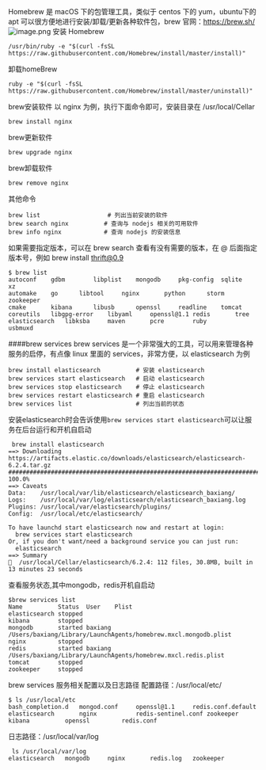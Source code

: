 Homebrew 是 macOS 下的包管理工具，类似于 centos 下的 yum，ubuntu下的apt 可以很方便地进行安装/卸载/更新各种软件包，brew 官网：https://brew.sh/
![image.png](https://upload-images.jianshu.io/upload_images/143845-c2c8e042376ed892.png?imageMogr2/auto-orient/strip%7CimageView2/2/w/1240)
安装 Homebrew
```
/usr/bin/ruby -e "$(curl -fsSL https://raw.githubusercontent.com/Homebrew/install/master/install)"
```
卸载homeBrew
```
ruby -e "$(curl -fsSL https://raw.githubusercontent.com/Homebrew/install/master/uninstall)"
```
brew安装软件
以 nginx 为例，执行下面命令即可，安装目录在 /usr/local/Cellar
```
brew install nginx
```
brew更新软件
```
brew upgrade nginx
```
brew卸载软件
```
brew remove nginx
```
其他命令
```
brew list                   # 列出当前安装的软件
brew search nginx          # 查询与 nodejs 相关的可用软件
brew info nginx            # 查询 nodejs 的安装信息
```
如果需要指定版本，可以在 brew search 查看有没有需要的版本，在 @ 后面指定版本号，例如 brew install thrift@0.9
```
$ brew list
autoconf	gdbm		libplist	mongodb		pkg-config	sqlite		xz
automake	go		libtool		nginx		python		storm		zookeeper
cmake		kibana		libusb		openssl		readline	tomcat
coreutils	libgpg-error	libyaml		openssl@1.1	redis		tree
elasticsearch	libksba		maven		pcre		ruby		usbmuxd
```
####brew services
brew services 是一个非常强大的工具，可以用来管理各种服务的启停，有点像 linux 里面的 services，非常方便，以 elasticsearch 为例
```
brew install elasticsearch          # 安装 elasticsearch
brew services start elasticsearch   # 启动 elasticsearch
brew services stop elasticsearch    # 停止 elasticsearch
brew services restart elasticsearch # 重启 elasticsearch
brew services list                  # 列出当前的状态
```
安装elasticsearch时会告诉使用``brew services start elasticsearch``可以让服务在后台运行和开机自启动
```
 brew install elasticsearch
==> Downloading https://artifacts.elastic.co/downloads/elasticsearch/elasticsearch-6.2.4.tar.gz
######################################################################## 100.0%
==> Caveats
Data:    /usr/local/var/lib/elasticsearch/elasticsearch_baxiang/
Logs:    /usr/local/var/log/elasticsearch/elasticsearch_baxiang.log
Plugins: /usr/local/var/elasticsearch/plugins/
Config:  /usr/local/etc/elasticsearch/

To have launchd start elasticsearch now and restart at login:
  brew services start elasticsearch
Or, if you don't want/need a background service you can just run:
  elasticsearch
==> Summary
🍺  /usr/local/Cellar/elasticsearch/6.2.4: 112 files, 30.8MB, built in 13 minutes 23 seconds
```

查看服务状态,其中mongodb，redis开机自启动
```
$brew services list
Name          Status  User    Plist
elasticsearch stopped
kibana        stopped
mongodb       started baxiang /Users/baxiang/Library/LaunchAgents/homebrew.mxcl.mongodb.plist
nginx         stopped
redis         started baxiang /Users/baxiang/Library/LaunchAgents/homebrew.mxcl.redis.plist
tomcat        stopped
zookeeper     stopped
```
brew services 服务相关配置以及日志路径
配置路径：/usr/local/etc/
```
$ ls /usr/local/etc
bash_completion.d	mongod.conf		openssl@1.1		redis.conf.default
elasticsearch		nginx			redis-sentinel.conf	zookeeper
kibana			openssl			redis.conf
```
日志路径：/usr/local/var/log
```
 ls /usr/local/var/log
elasticsearch	mongodb		nginx		redis.log	zookeeper
```
